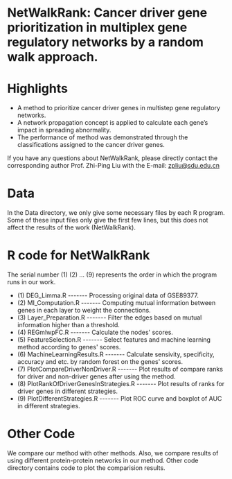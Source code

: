# NetWalkRank: Cancer driver gene prioritization in multiplex gene regulatory networks by a random walk approach.

# Highlights
- A method to prioritize cancer driver genes in multistep gene regulatory networks.
- A network propagation concept is applied to calculate each gene’s impact in spreading abnormality.
- The performance of method was demonstrated through the classifications assigned to the cancer driver genes.

If you have any questions about NetWalkRank, please directly contact the corresponding author Prof. Zhi-Ping Liu with the E-mail: zpliu@sdu.edu.cn

# Data
In the Data directory, we only give some necessary files by each R program.
Some of these input files only give the first few lines, but this does not affect the results of the work (NetWalkRank).

# R code for NetWalkRank
The serial number (1) (2) ... (9) represents the order in which the program runs in our work.
- (1) DEG_Limma.R ------- Processing original data of GSE89377.
- (2) MI_Computation.R ------- Computing mutual information between genes in each layer to weight the connections.
- (3) Layer_Preparation.R ------- Filter the edges based on mutual information higher than a threshold.
- (4) REGmlwpFC.R ------- Calculate the nodes' scores.
- (5) FeatureSelection.R ------- Select features and machine learning method according to genes' scores.
- (6) MachineLearningResults.R ------- Calculate sensivity, specificity, accuracy and etc. by random forest on the genes' scores.
- (7) PlotCompareDriverNonDriver.R ------- Plot results of compare ranks for driver and non-driver genes after using the method.
- (8) PlotRankOfDriverGenesInStrategies.R ------- Plot results of ranks for driver genes in different strategies.
- (9) PlotDifferentStrategies.R ------- Plot ROC curve and boxplot of AUC in different strategies.

# Other Code
We compare our method with other methods. Also, we compare results of using different protein-protein networks in our method.
Other code directory contains code to plot the comparision results.




